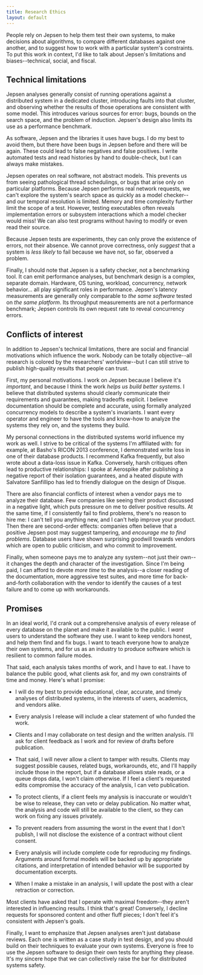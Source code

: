 ```yaml
---
title: Research Ethics
layout: default
---
```


People rely on Jepsen to help them test their own systems, to make decisions
about algorithms, to compare different databases against one another, and to
suggest how to work with a particular system's constraints. To put this work in
context, I'd like to talk about Jepsen's limitations and biases--technical,
social, and fiscal.

## Technical limitations

Jepsen analyses generally consist of running operations against a distributed
system in a dedicated cluster, introducing faults into that cluster, and
observing whether the results of those operations are consistent with some
model. This introduces various sources for error: bugs, bounds on the search
space, and the problem of induction. Jepsen's design also limits its use as a
performance benchmark.

As software, Jepsen and the libraries it uses have bugs. I do my best to avoid
them, but there *have* been bugs in Jepsen before and there will be again.
These could lead to false negatives and false positives. I write automated
tests and read histories by hand to double-check, but I can always make
mistakes.

Jepsen operates on real software, not abstract models. This prevents us from
seeing pathological thread schedulings, or bugs that arise only on particular
platforms. Because Jepsen performs real network requests, we can't explore the
system's search space as quickly as a model checker--and our temporal
resolution is limited. Memory and time complexity further limit the scope of
a test. However, testing executables often reveals implementation errors or
subsystem interactions which a model checker would miss! We can also test
programs without having to modify or even read their source.

Because Jepsen tests are experiments, they can only prove the existence of
errors, not their absence. We cannot prove correctness, only *suggest* that a
system is *less likely* to fail because we have not, so far, observed a
problem.

Finally, I should note that Jepsen is a safety checker, not a benchmarking
tool. It can emit performance analyses, but benchmark design is a complex,
separate domain. Hardware, OS tuning, workload, concurrency, network
behavior... all play significant roles in performance. Jepsen's latency
measurements are generally only comparable to *the same software* tested on
*the same platform*. Its throughput measurements are not a performance
benchmark; Jepsen controls its own request rate to reveal concurrency errors.

## Conflicts of interest

In addition to Jepsen's technical limitations, there are social and financial
motivations which influence the work. Nobody can be totally objective--all
research is colored by the researchers' worldview--but I can still strive to
publish high-quality results that people can trust.

First, my personal motivations. I work on Jepsen because I believe it's
*important*, and because I think the work *helps us build better systems*. I
believe that distributed systems should clearly communicate their requirements
and guarantees, making tradeoffs explicit. I believe documentation should be
complete and accurate, using formally analyzed concurrency models to describe a
system's invariants. I want every operator and engineer to have the tools and
know-how to analyze the systems they rely on, and the systems they build.

My personal connections in the distributed systems world influence my work as
well. I strive to be critical of the systems I'm affiliated with: for example,
at Basho's RICON 2013 conference, I demonstrated write loss in one of their
database products. I recommend Kafka frequently, but also wrote about a
data-loss issue in Kafka. Conversely, harsh critiques often lead to productive
relationships: I spoke at Aerospike after publishing a negative report of their
isolation guarantees, and a heated dispute with Salvatore Sanfillipo has led to
friendly dialogue on the design of Disque.

There are also financial conflicts of interest when a vendor pays me to
analyze their database. Few companies like seeing their product discussed in a
negative light, which puts pressure on me to deliver positive results. At
the same time, if I consistently fail to find problems, there's no reason to
hire me: I can't tell you anything new, and I can't help improve your product.
Then there are second-order effects: companies often believe that a positive
Jepsen post may suggest tampering, and *encourage me to find problems*.
Database users have shown surprising goodwill towards vendors which are open to
public criticism, and who commit to improvement.

Finally, when someone pays me to analyze any system--not just their own--it
changes the depth and character of the investigation. Since I'm being paid, I
can afford to devote *more time* to the analysis--a closer reading of the
documentation, more aggressive test suites, and more time for back-and-forth
collaboration with the vendor to identify the causes of a test failure and to
come up with workarounds.

## Promises

In an ideal world, I'd crank out a comprehensive analysis of every release of
every database on the planet and make it available to the public. I *want*
users to understand the software they use. I want to keep vendors honest, and
help them find and fix bugs. I want to teach everyone how to analyze their own
systems, and for us as an industry to produce software which is resilient to
common failure modes.

That said, each analysis takes months of work, and I have to eat. I have to
balance the public good, what clients ask for, and my own constraints of time
and money. Here's what I promise:

- I will do my best to provide educational, clear, accurate, and timely
  analyses of distributed systems, in the interests of users, academics, and
  vendors alike.

- Every analysis I release will include a clear statement of who funded the
  work.

- Clients and I may collaborate on test design and the written analysis.
  I'll ask for client feedback as I work and for review of drafts before
  publication.

- That said, I will never allow a client to tamper with results.  Clients may
  suggest possible causes, related bugs, workarounds, etc, and I'll happily
  include those in the report, but if a database allows stale reads, or a queue
  drops data, I won't claim otherwise. If I feel a client's requested edits
  compromise the accuracy of the analysis, I can veto publication.

- To protect clients, if a client feels my analysis is inaccurate or wouldn't
  be wise to release, they can veto or delay publication. No matter what, the
  analysis and code will still be available to the client, so they can work on
  fixing any issues privately.

- To prevent readers from assuming the worst in the event that I don't publish,
  I will not disclose the existence of a contract without client consent.

- Every analysis will include complete code for reproducing my findings.
  Arguments around formal models will be backed up by appropriate citations,
  and interpretation of intended behavior will be supported by documentation
  excerpts.

- When I make a mistake in an analysis, I will update the post with a clear
  retraction or correction.

Most clients have asked that I operate with maximal freedom--they aren't
interested in influencing results. I think that's great! Conversely, I decline
requests for sponsored content and other fluff pieces; I don't feel it's
consistent with Jepsen's goals.

Finally, I want to emphasize that Jepsen analyses aren't just database
reviews. Each one is written as a case study in test design, and you should
build on their techniques to evaluate your own systems. Everyone is free to use
the Jepsen software to design their own tests for anything they please. It's my
sincere hope that we can collectively raise the bar for distributed systems
safety.
